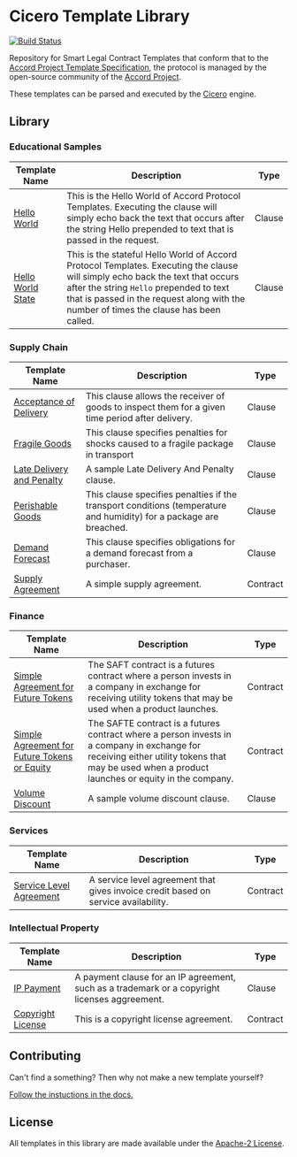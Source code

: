 # Cicero Template Library

[![Build Status](https://travis-ci.org/accordproject/cicero-template-library.svg?branch=master)](https://travis-ci.org/accordproject/cicero-template-library)

Repository for Smart Legal Contract Templates that conform that to the [Accord Project Template Specification](https://docs.google.com/document/d/1UacA_r2KGcBA2D4voDgGE8jqid-Uh4Dt09AE-shBKR0), the protocol is managed by the open-source community of the [Accord Project](https://accordproject.org). 

These templates can be parsed and executed by the [Cicero](https://github.com/accordproject/cicero) engine.

## Library

### Educational Samples

| Template Name | Description | Type |
|---------------|-------------|------|
| [Hello World](helloworld/) | This is the Hello World of Accord Protocol Templates. Executing the clause will simply echo back the text that occurs after the string Hello prepended to text that is passed in the request. | Clause |
| [Hello World State](helloworldstate/) | This is the stateful Hello World of Accord Protocol Templates. Executing the clause will simply echo back the text that occurs after the string `Hello` prepended to text that is passed in the request along with the number of times the clause has been called. | Clause |

### Supply Chain

| Template Name | Description | Type |
|---------------|-------------|------|
| [Acceptance of Delivery](acceptance-of-delivery/) | This clause allows the receiver of goods to inspect them for a given time period after delivery. | Clause |
| [Fragile Goods](fragile-goods/) | This clause specifies penalties for shocks caused to a fragile package in transport | Clause |
| [Late Delivery and Penalty](latedeliveryandpenalty/) | A sample Late Delivery And Penalty clause. | Clause | 
| [Perishable Goods](perishable-goods/) | This clause specifies penalties if the transport conditions (temperature and humidity) for a package are breached. | Clause |
| [Demand Forecast](demandforecast/) | This clause specifies obligations for a demand forecast from a purchaser. | Clause |
| [Supply Agreement](supplyagreement/) | A simple supply agreement. | Contract |

### Finance

| Template Name | Description | Type |
|---------------|-------------|------|
| [Simple Agreement for Future Tokens](saft/) | The SAFT contract is a futures contract where a person invests in a company in exchange for receiving utility tokens that may be used when a product launches. | Contract |
| [Simple Agreement for Future Tokens or Equity](safte/) | The SAFTE contract is a futures contract where a person invests in a company in exchange for receiving either utility tokens that may be used when a product launches or equity in the company. | Contract |
| [Volume Discount](volumediscount/) | A sample volume discount clause. | Clause |

### Services

| Template Name | Description | Type |
|---------------|-------------|------|
| [Service Level Agreement](servicelevelagreement/) | A service level agreement that gives invoice credit based on service availability. | Contract |

### Intellectual Property

| Template Name | Description | Type |
|---------------|-------------|------|
| [IP Payment](ip-payment/) | A payment clause for an IP agreement, such as a trademark or a copyright licenses aggreement. | Clause |
| [Copyright License](copyright-license/) | This is a copyright license agreement. | Contract |

## Contributing

Can't find a something? Then why not make a new template yourself? 

[Follow the instuctions in the docs.](http://accordcicero.readthedocs.io/en/latest/tutorial_001.html#creating-a-new-template)

## License

All templates in this library are made available under the [Apache-2 License](LICENSE).


